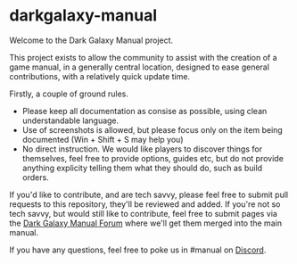 # darkgalaxy-manual
Welcome to the Dark Galaxy Manual project.

This project exists to allow the community to assist with the creation of a game manual, in a generally central location, designed to ease general contributions, with a relatively quick update time.

Firstly, a couple of ground rules.
* Please keep all documentation as consise as possible, using clean understandable language.
* Use of screenshots is allowed, but please focus only on the item being documented (Win + Shift + S may help you)
* No direct instruction. We would like players to discover things for themselves, feel free to provide options, guides etc, but do not provide anything explicity telling them what they should do, such as build orders.

If you'd like to contribute, and are tech savvy, please feel free to submit pull requests to this repository, they'll be reviewed and added. If you're not so tech savvy, but would still like to contribute, feel free to submit pages via the [Dark Galaxy Manual Forum](https://forums.darkgalaxy.com/c/community-contributions/manual) where we'll get them merged into the main manual.

If you have any questions, feel free to poke us in #manual on [Discord](https://discord.gg/rmsMdPM).
